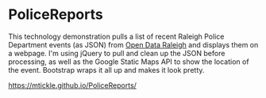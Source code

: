# PoliceReports
This technology demonstration pulls a list of recent Raleigh Police Department events (as JSON) from [Open Data Raleigh](http://data-ral.opendata.arcgis.com/) and displays them on a webpage. I'm using jQuery to pull and clean up the JSON before processing, as well as the Google Static Maps API to show the location of the event. Bootstrap wraps it all up and makes it look pretty.

https://mtickle.github.io/PoliceReports/
